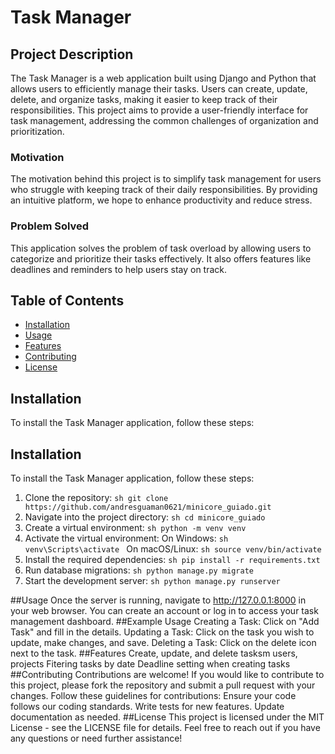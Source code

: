 # Task Manager

## Project Description
The Task Manager is a web application built using Django and Python that allows users to efficiently manage their tasks. Users can create, update, delete, and organize tasks, making it easier to keep track of their responsibilities. This project aims to provide a user-friendly interface for task management, addressing the common challenges of organization and prioritization.

### Motivation
The motivation behind this project is to simplify task management for users who struggle with keeping track of their daily responsibilities. By providing an intuitive platform, we hope to enhance productivity and reduce stress.

### Problem Solved
This application solves the problem of task overload by allowing users to categorize and prioritize their tasks effectively. It also offers features like deadlines and reminders to help users stay on track.

## Table of Contents
- [Installation](#installation)
- [Usage](#usage)
- [Features](#features)
- [Contributing](#contributing)
- [License](#license)

## Installation
To install the Task Manager application, follow these steps:

## Installation
To install the Task Manager application, follow these steps: 
1. Clone the repository: ```sh git clone https://github.com/andresguaman0621/minicore_guiado.git ``` 
2. Navigate into the project directory: ```sh cd minicore_guiado ``` 
3. Create a virtual environment: ```sh python -m venv venv ``` 
4. Activate the virtual environment: On Windows: ```sh venv\Scripts\activate ``` On macOS/Linux: ```sh source venv/bin/activate ``` 
5. Install the required dependencies: ```sh pip install -r requirements.txt ``` 
6. Run database migrations: ```sh python manage.py migrate ``` 
7. Start the development server: ```sh python manage.py runserver ```

##Usage
Once the server is running, navigate to http://127.0.0.1:8000 in your web browser. You can create an account or log in to access your task management dashboard.
##Example Usage
Creating a Task: Click on "Add Task" and fill in the details.
Updating a Task: Click on the task you wish to update, make changes, and save.
Deleting a Task: Click on the delete icon next to the task.
##Features
Create, update, and delete tasksm users, projects
Fitering tasks by date
Deadline setting when creating tasks
##Contributing
Contributions are welcome! If you would like to contribute to this project, please fork the repository and submit a pull request with your changes. Follow these guidelines for contributions:
Ensure your code follows our coding standards.
Write tests for new features.
Update documentation as needed.
##License
This project is licensed under the MIT License - see the LICENSE file for details. Feel free to reach out if you have any questions or need further assistance!


